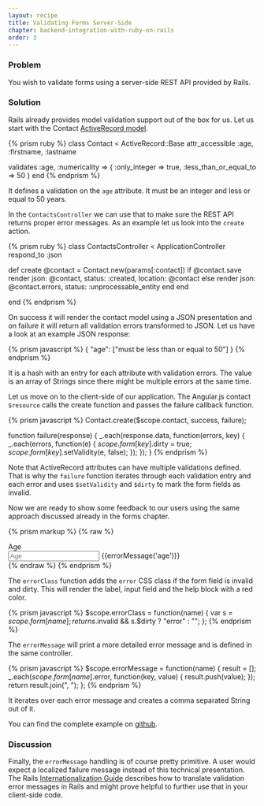 ```yaml
---
layout: recipe
title: Validating Forms Server-Side
chapter: backend-integration-with-ruby-on-rails
order: 3
---
```


### Problem
You wish to validate forms using a server-side REST API provided by Rails.

### Solution
Rails already provides model validation support out of the box for us. Let us start with the Contact [ActiveRecord model](http://guides.rubyonrails.org/active_record_validations_callbacks.html).

{% prism ruby %}
class Contact < ActiveRecord::Base
  attr_accessible :age, :firstname, :lastname

  validates :age, :numericality => {
    :only_integer => true, :less_than_or_equal_to => 50 }
end
{% endprism %}

It defines a validation on the `age` attribute. It must be an integer and less or equal to 50 years.

In the `ContactsController` we can use that to make sure the REST API returns proper error messages. As an example let us look into the `create` action.

{% prism ruby %}
class ContactsController < ApplicationController
  respond_to :json

  def create
    @contact = Contact.new(params[:contact])
    if @contact.save
      render json: @contact, status: :created, location: @contact
    else
      render json: @contact.errors, status: :unprocessable_entity
    end
  end

end
{% endprism %}

On success it will render the contact model using a JSON presentation and on failure it will return all validation errors transformed to JSON. Let us have a look at an example JSON response:

{% prism javascript %}
{ "age": ["must be less than or equal to 50"] }
{% endprism %}

It is a hash with an entry for each attribute with validation errors. The value is an array of Strings since there might be multiple errors at the same time.

Let us move on to the client-side of our application. The Angular.js contact `$resource` calls the create function and passes the failure callback function.

{% prism javascript %}
Contact.create($scope.contact, success, failure);

function failure(response) {
  _.each(response.data, function(errors, key) {
    _.each(errors, function(e) {
      $scope.form[key].$dirty = true;
      $scope.form[key].$setValidity(e, false);
    });
  });
}
{% endprism %}

Note that ActiveRecord attributes can have multiple validations defined. That is why the `failure` function iterates through each validation entry and each error and uses `$setValidity` and `$dirty` to mark the form fields as invalid.

Now we are ready to show some feedback to our users using the same approach discussed already in the forms chapter.

{% prism markup %}
{% raw %}
<div class="control-group" ng-class="errorClass('age')">
  <label class="control-label" for="age">Age</label>
  <div class="controls">
    <input ng-model="contact.age" type="text" name="age"
      placeholder="Age" required>
    <span class="help-block"
      ng-show="form.age.$invalid && form.age.$dirty">
      {{errorMessage('age')}}
    </span>
  </div>
</div>
{% endraw %}
{% endprism %}

The `errorClass` function adds the `error` CSS class if the form field is invalid and dirty. This will render the label, input field and the help block with a red color.

{% prism javascript %}
$scope.errorClass = function(name) {
  var s = $scope.form[name];
  return s.$invalid && s.$dirty ? "error" : "";
};
{% endprism %}

The `errorMessage` will print a more detailed error message and is defined in the same controller.

{% prism javascript %}
$scope.errorMessage = function(name) {
  result = [];
  _.each($scope.form[name].$error, function(key, value) {
    result.push(value);
  });
  return result.join(", ");
};
{% endprism %}

It iterates over each error message and creates a comma separated String out of it.

You can find the complete example on [github](https://github.com/fdietz/recipes-with-angular-js-examples/tree/master/chapter9/recipe1).

### Discussion
Finally, the `errorMessage` handling is of course pretty primitive. A user would expect a localized failure message instead of this technical presentation. The Rails [Internationalization Guide](http://guides.rubyonrails.org/i18n.html#translations-for-active-record-models) describes how to translate validation error messages in Rails and might prove helpful to further use that in your client-side code.